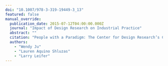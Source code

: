 ```yaml
---
doi: "10.1007/978-3-319-19449-3_13"
featured: false
manual_override:
  publication_date: 2015-07-12T04:00:00.000Z
  journal: "Impact of Design Research on Industrial Practice"
  abstract: ""
  citation: "People with a Paradigm: The Center for Design Research’s Contributions to Practice (2015)"
  authors:
    - "Wendy Ju"
    - "Lauren Aquino Shluzas"
    - "Larry Leifer"
---
```


<!-- You can add additional content about this publication here if needed -->

